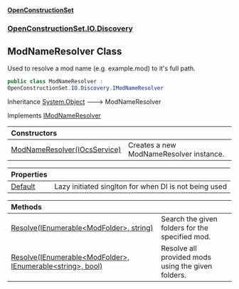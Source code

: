 #### [OpenConstructionSet](index.md 'index')
### [OpenConstructionSet.IO.Discovery](index.md#OpenConstructionSet_IO_Discovery 'OpenConstructionSet.IO.Discovery')
## ModNameResolver Class
Used to resolve a mod name (e.g. example.mod) to it's full path.  
```csharp
public class ModNameResolver :
OpenConstructionSet.IO.Discovery.IModNameResolver
```

Inheritance [System.Object](https://docs.microsoft.com/en-us/dotnet/api/System.Object 'System.Object') &#129106; ModNameResolver  

Implements [IModNameResolver](ocgulCoOZ5rxutpWQSp2oA.md 'OpenConstructionSet.IO.Discovery.IModNameResolver')  

| Constructors | |
| :--- | :--- |
| [ModNameResolver(IOcsService)](uHy0UjVZedsYr2g9vk6yZA.md 'OpenConstructionSet.IO.Discovery.ModNameResolver.ModNameResolver(OpenConstructionSet.IOcsService)') | Creates a new ModNameResolver instance.<br/> |

| Properties | |
| :--- | :--- |
| [Default](04JpsqNLVDkK2h61BhWNSw.md 'OpenConstructionSet.IO.Discovery.ModNameResolver.Default') | Lazy initiated singlton for when DI is not being used<br/> |

| Methods | |
| :--- | :--- |
| [Resolve(IEnumerable&lt;ModFolder&gt;, string)](Vp7z0w1hNtVv82tKpEC3eA.md 'OpenConstructionSet.IO.Discovery.ModNameResolver.Resolve(System.Collections.Generic.IEnumerable&lt;OpenConstructionSet.Models.ModFolder&gt;, string)') | Search the given folders for the specified mod.<br/> |
| [Resolve(IEnumerable&lt;ModFolder&gt;, IEnumerable&lt;string&gt;, bool)](kC8PqEUXA6HnSO7cDZiS3w.md 'OpenConstructionSet.IO.Discovery.ModNameResolver.Resolve(System.Collections.Generic.IEnumerable&lt;OpenConstructionSet.Models.ModFolder&gt;, System.Collections.Generic.IEnumerable&lt;string&gt;, bool)') | Resolve all provided mods using the given folders.<br/> |
